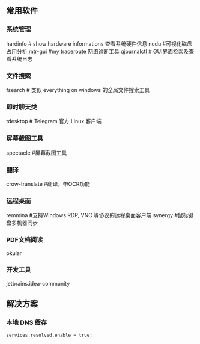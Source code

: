 常用软件
--------

### 系统管理

hardinfo # show hardware informations 查看系统硬件信息
ncdu #可视化磁盘占用分析
mtr-gui #my traceroute 网络诊断工具
qjournalctl # GUI界面检索及查看系统日志

### 文件搜索

fsearch # 类似 everything on windows 的全局文件搜索工具

### 即时聊天类

tdesktop # Telegram 官方 Linux 客户端

### 屏幕截图工具

spectacle #屏幕截图工具

### 翻译

crow-translate #翻译，带OCR功能

### 远程桌面

remmina #支持Windows RDP, VNC 等协议的远程桌面客户端
synergy #鼠标键盘多机器同步

### PDF文档阅读

okular

### 开发工具

jetbrains.idea-community

解决方案
--------

### 本地 DNS 缓存

```
services.resolved.enable = true;
```

